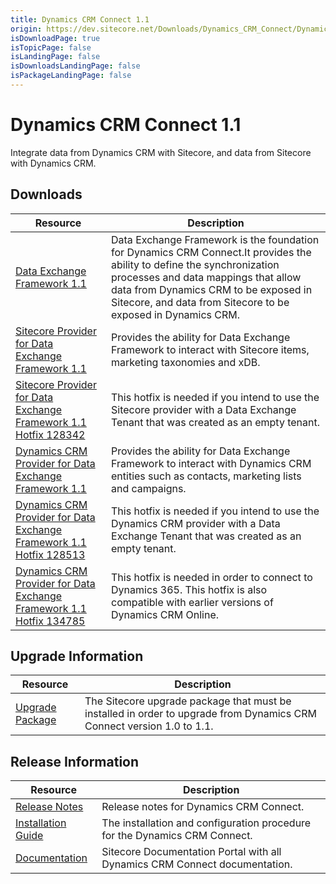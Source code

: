 ```yaml
---
title: Dynamics CRM Connect 1.1
origin: https://dev.sitecore.net/Downloads/Dynamics_CRM_Connect/Dynamics_CRM_Connect_1/Dynamics_CRM_Connect_11.aspx
isDownloadPage: true
isTopicPage: false
isLandingPage: false
isDownloadsLandingPage: false
isPackageLandingPage: false
---
```


# Dynamics CRM Connect 1.1

Integrate data from Dynamics CRM with Sitecore, and data from Sitecore with Dynamics CRM.

## Downloads

 | Resource | Description |
 | --- | --- |
 | [Data Exchange Framework 1.1](https://scdp.blob.core.windows.net/downloads/Dynamics%20CRM%20Connect/Dynamics%20CRM%20Connect%201/Dynamics%20CRM%20Connect%2011/Secure/Data%20Exchange%20Framework%201.1.0%20rev.%20160817.zip) | Data Exchange Framework is the foundation for Dynamics CRM Connect.It provides the ability to define the synchronization processes and data mappings that allow data from Dynamics CRM to be exposed in Sitecore, and data from Sitecore to be exposed in Dynamics CRM. |
 | [Sitecore Provider for Data Exchange Framework 1.1](https://scdp.blob.core.windows.net/downloads/Dynamics%20CRM%20Connect/Dynamics%20CRM%20Connect%201/Dynamics%20CRM%20Connect%2011/Secure/Sitecore%20Provider%20for%20Data%20Exchange%20Framework%201.1.0%20rev.%20160817.zip) | Provides the ability for Data Exchange Framework to interact with Sitecore items, marketing taxonomies and xDB. |
 | [Sitecore Provider for Data Exchange Framework 1.1 Hotfix 128342](https://scdp.blob.core.windows.net/downloads/Dynamics%20CRM%20Connect/Dynamics%20CRM%20Connect%201/Dynamics%20CRM%20Connect%2011/Secure/Sitecore%20Provider%20for%20Data%20Exchange%20Framework%201.1.0%20rev.%20160817%20HF%20128342.zip) | This hotfix is needed if you intend to use the Sitecore provider with a Data Exchange Tenant that was created as an empty tenant. |
 | [Dynamics CRM Provider for Data Exchange Framework 1.1](https://scdp.blob.core.windows.net/downloads/Dynamics%20CRM%20Connect/Dynamics%20CRM%20Connect%201/Dynamics%20CRM%20Connect%2011/Secure/Dynamics%20CRM%20Provider%20for%20Data%20Exchange%20Framework%201.1.0%20rev.%20160817.zip) | Provides the ability for Data Exchange Framework to interact with Dynamics CRM entities such as contacts, marketing lists and campaigns. |
 | [Dynamics CRM Provider for Data Exchange Framework 1.1 Hotfix 128513](https://scdp.blob.core.windows.net/downloads/Dynamics%20CRM%20Connect/Dynamics%20CRM%20Connect%201/Dynamics%20CRM%20Connect%2011/Secure/Dynamics%20CRM%20Provider%20for%20Data%20Exchange%20Framework%201.1.0%20rev.%20160817%20HF%20128513.zip) | This hotfix is needed if you intend to use the Dynamics CRM provider with a Data Exchange Tenant that was created as an empty tenant. |
 | [Dynamics CRM Provider for Data Exchange Framework 1.1 Hotfix 134785](https://scdp.blob.core.windows.net/downloads/Dynamics%20CRM%20Connect/Dynamics%20CRM%20Connect%201/Dynamics%20CRM%20Connect%2011/Secure/Dynamics%20CRM%20Provider%20for%20Data%20Exchange%20Framework%201.1.0%20rev.%20160817%20HF%20134785.zip) | This hotfix is needed in order to connect to Dynamics 365. This hotfix is also compatible with earlier versions of Dynamics CRM Online. |

## Upgrade Information

 | Resource | Description |
 | --- | --- |
 | [Upgrade Package](https://scdp.blob.core.windows.net/downloads/Dynamics%20CRM%20Connect/Dynamics%20CRM%20Connect%201/Dynamics%20CRM%20Connect%2011/Secure/Dynamics%20CRM%20Connect%201.1.0%20rev.%20160817.update) | The Sitecore upgrade package that must be installed in order to upgrade from Dynamics CRM Connect version 1.0 to 1.1. |

## Release Information

 | Resource | Description |
 | --- | --- |
 | [Release Notes](/downloads/Dynamics_CRM_Connect/Dynamics_CRM_Connect_1/Dynamics_CRM_Connect_11/Release_Notes) | Release notes for Dynamics CRM Connect. |
 | [Installation Guide](https://scdp.blob.core.windows.net/downloads/Dynamics%20CRM%20Connect/Dynamics%20CRM%20Connect%201/Dynamics%20CRM%20Connect%2011/Secure/Installation%20Guide%20Dynamics%20CRM%20Connect%2011a4.pdf) | The installation and configuration procedure for the Dynamics CRM Connect. |
 | [Documentation](https://doc.sitecore.com/developers/82/connectors/index.html) | Sitecore Documentation Portal with all Dynamics CRM Connect documentation. |